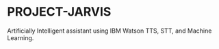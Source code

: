 # PROJECT-JARVIS
Artificially Intelligent assistant using IBM Watson TTS, STT, and Machine Learning.  

